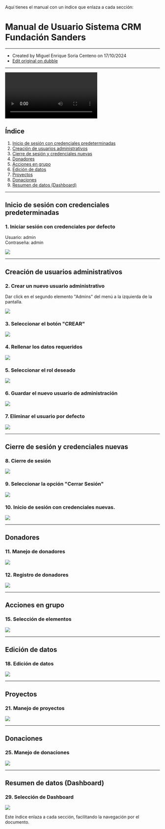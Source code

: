 Aquí tienes el manual con un índice que enlaza a cada sección:

# Manual de Usuario Sistema CRM Fundación Sanders

* * *

*   Created by Miguel Enrique Soria Centeno on 17/10/2024
*   [Edit original on dubble](https://dubble.so/guides/manual-de-usuario-sistema-crm-fundacion-sanders-sv9g0hsagl22wlyto5ek)

* * *

<video controls=""><source src="https://dubble.so/media/video/2e84986a-d9a8-4a47-acdb-ff3fb9f28b29" type="video/mp4"></video>

## Índice

1. [Inicio de sesión con credenciales predeterminadas](#inicio-de-sesión-con-credenciales-predeterminadas)
2. [Creación de usuarios administrativos](#creación-de-usuarios-administrativos)
3. [Cierre de sesión y credenciales nuevas](#cierre-de-sesión-y-credenciales-nuevas)
4. [Donadores](#donadores)
5. [Acciones en grupo](#acciones-en-grupo)
6. [Edición de datos](#edición-de-datos)
7. [Proyectos](#proyectos)
8. [Donaciones](#donaciones)
9. [Resumen de datos (Dashboard)](#resumen-de-datos-dashboard)

---

## Inicio de sesión con credenciales predeterminadas

### 1. Iniciar sesión con credenciales por defecto

Usuario: admin  
Contraseña: admin

![](https://dubble-prod-01.s3.amazonaws.com/assets/19885905-2fb0-4aec-a616-63443afb6226.png?0)

---

## Creación de usuarios administrativos

### 2. Crear un nuevo usuario administrativo

Dar click en el segundo elemento "Admins" del menú a la izquierda de la pantalla.

![](https://d3q7ie80jbiqey.cloudfront.net/media/image/zoom/9b4a9f22-273e-46f5-8ed9-ec9b44a1da0e/1/0/0?0)

### 3. Seleccionar el botón "CREAR"

![](https://d3q7ie80jbiqey.cloudfront.net/media/image/zoom/5625cca9-36eb-4a00-9473-ed4fbd8f2c51/2.5/90.857747693857/8.5509138381201?0)

### 4. Rellenar los datos requeridos

![](https://d3q7ie80jbiqey.cloudfront.net/media/image/zoom/31fa4a7a-7b09-410b-8084-c1cb2d53add5/1/0/0?0)

### 5. Seleccionar el rol deseado

![](https://d3q7ie80jbiqey.cloudfront.net/media/image/zoom/50b32ee4-9215-4364-a5bf-40bdf3fa3160/2.5/17.1875/60.398171526956?0)

### 6. Guardar el nuevo usuario de administración

![](https://d3q7ie80jbiqey.cloudfront.net/media/image/zoom/a8c23486-0437-4535-94ac-40a330edd329/2.5/18.619791666667/72.560378590078?0)

### 7. Eliminar el usuario por defecto

![](https://d3q7ie80jbiqey.cloudfront.net/media/image/zoom/caf51b80-e833-4321-8931-482c00c98b80/1/93.177088101705/21.994126123174?0)

---

## Cierre de sesión y credenciales nuevas

### 8. Cierre de sesión

![](https://d3q7ie80jbiqey.cloudfront.net/media/image/zoom/ac499c40-c8ad-4a32-9bed-ddc8e1cd0bf8/2.5/97.877605756124/1.8276762402089?0)

### 9. Seleccionar la opción "Cerrar Sesión"

![](https://d3q7ie80jbiqey.cloudfront.net/media/image/zoom/7500f77f-140d-475a-a21e-15710678a1d1/2.5/97.463378806909/7.5718015665796?0)

### 10. Inicio de sesión con credenciales nuevas.

![](https://d3q7ie80jbiqey.cloudfront.net/media/image/zoom/86a0dd07-d566-4de1-a9b1-ea523091c4d4/2/51.290322580645/18.148745762793?0)

---

## Donadores

### 11. Manejo de donadores

![](https://d3q7ie80jbiqey.cloudfront.net/media/image/zoom/e46b654d-e961-4402-937d-f7a40c389457/2.5/0.65104166666667/19.582245430809?0)

### 12. Registro de donadores

![](https://d3q7ie80jbiqey.cloudfront.net/media/image/zoom/27af9fa6-890b-45b5-9bd5-4c2762298d0a/1/0/0?0)

---

## Acciones en grupo

### 15. Selección de elementos

![](https://d3q7ie80jbiqey.cloudfront.net/media/image/zoom/cf405b9f-ada8-4933-8e12-18fd7193d4fa/1/0/0?0)

---

## Edición de datos

### 18. Edición de datos

![](https://d3q7ie80jbiqey.cloudfront.net/media/image/zoom/b6c2f151-20e9-4be0-a759-6edd9c745a3b/1/49.089564786803/33.643433434328?0)

---

## Proyectos

### 21. Manejo de proyectos

![](https://d3q7ie80jbiqey.cloudfront.net/media/image/zoom/6ea7b338-01cc-463b-a72f-cbb8abea8713/1/0/0?0)

---

## Donaciones

### 25. Manejo de donaciones

![](https://d3q7ie80jbiqey.cloudfront.net/media/image/zoom/8c017c09-1b23-4850-b808-6fd42f023337/2.5/0.65104166666667/31.070496083551?0)

---

## Resumen de datos (Dashboard)

### 29. Selección de Dashboard

![](https://d3q7ie80jbiqey.cloudfront.net/media/image/zoom/b39fc7b5-11c8-468d-92ba-c3c4065c4197/2.5/0.65104166666667/8.0939947780679?0)

Este índice enlaza a cada sección, facilitando la navegación por el documento.
